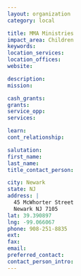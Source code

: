 ```yaml
---
layout: organization
category: local

title: MMA Ministries
impact_area: Children
keywords: 
location_services: 
location_offices: 
website: 

description: 
mission: 

cash_grants: 
grants: 
service_opp: 
services: 

learn: 
cont_relationship: 

salutation: 
first_name: 
last_name: 
title_contact_person: 

city: Newark
state: NJ
address: |
  45 McWhorter Street  
  Newark NJ 7105
lat: 39.390897
lng: -99.066067
phone: 908-251-8835
ext: 
fax: 
email: 
preferred_contact: 
contact_person_intro: 
---
```

